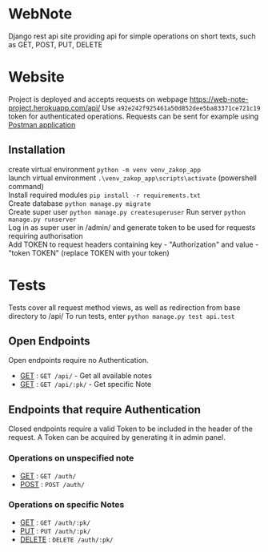# WebNote
Django rest api site providing api for simple operations on short texts, such as GET, POST, PUT, DELETE  

# Website
Project is deployed and accepts requests on webpage https://web-note-project.herokuapp.com/api/ 
Use `a92e242f925461a50d852dee5ba83371ce721c19` token for authenticated operations.
Requests can be sent for example using [Postman application](https://www.postman.com/)

## Installation
create virtual environment `python -m venv venv_zakop_app`  
launch virtual environment `.\venv_zakop_app\scripts\activate` (powershell command)  
Install required modules `pip install -r requirements.txt`  
Create database `python manage.py migrate`  
Create super user `python manage.py createsuperuser`
Run server `python manage.py runserver`  
Log in as super user in /admin/ and generate token to be used for requests requiring authorisation  
Add TOKEN to request headers containing key - "Authorization" and value - "token TOKEN" (replace TOKEN with your token)  

# Tests
Tests cover all request method views, as well as redirection from base directory to /api/
To run tests, enter `python manage.py test api.test`

## Open Endpoints


Open endpoints require no Authentication.
* [GET](examples/API%20endpoints.md) : `GET /api/` - Get all available notes
* [GET](examples/API%20endpoints.md) : `GET /api/:pk/` - Get specific Note

## Endpoints that require Authentication

Closed endpoints require a valid Token to be included in the header of the
request. A Token can be acquired by generating it in admin panel.
### Operations on unspecified note
*  [GET](examples/AUTH%20endpoints.md) : `GET /auth/`
*  [POST](examples/AUTH%20endpoints.md) : `POST /auth/`

### Operations on specific Notes
*  [GET](examples/AUTH%20endpoints.md) : `GET /auth/:pk/`
*  [PUT](examples/AUTH%20endpoints.md) : `PUT /auth/:pk/`
*  [DELETE](examples/AUTH%20endpoints.md) : `DELETE /auth/:pk/`
